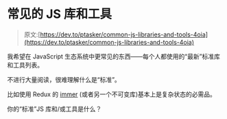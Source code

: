 # 常见的 JS 库和工具

> 原文:[https://dev.to/ptasker/common-js-libraries-and-tools-4oia](https://dev.to/ptasker/common-js-libraries-and-tools-4oia)

我希望在 JavaScript 生态系统中更常见的东西——每个人都使用的“最新”标准库和工具列表。

不进行大量阅读，很难理解什么是“标准”。

比如使用 Redux 的 [immer](https://github.com/mweststrate/immer) (或者另一个不可变库)基本上是复杂状态的必需品。

你的“标准”JS 库和/或工具是什么？